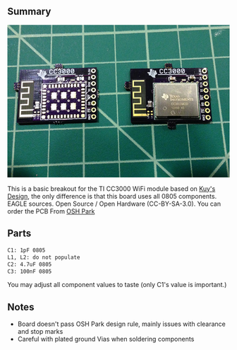 ## Summary

![Photo of CC3000](https://github.com/hezhao/TICC3000Breakout/raw/master/CC3000.jpg "Photo of CC3000")

This is a basic breakout for the TI CC3000 WiFi module based on [Kuy's Design](https://github.com/kuym/TICC3000Breakout), the only difference is that this board uses all 0805 components. 
EAGLE sources.  Open Source / Open Hardware (CC-BY-SA-3.0). You can order the PCB From [OSH Park](http://oshpark.com/shared_projects/wW0yLq3M)

## Parts

	C1: 1pF 0805
	L1, L2: do not populate
	C2: 4.7uF 0805
	C3: 100nF 0805

You may adjust all component values to taste (only C1's value is important.)

## Notes
- Board doesn't pass OSH Park design rule, mainly issues with clearance and stop marks
- Careful with plated ground Vias when soldering components
